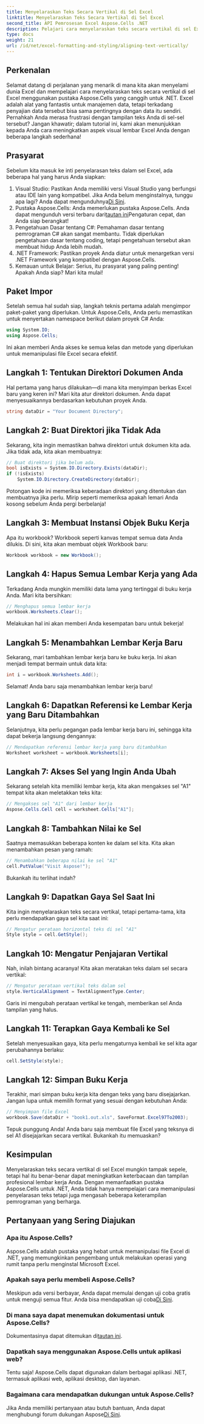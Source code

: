 ```yaml
---
title: Menyelaraskan Teks Secara Vertikal di Sel Excel
linktitle: Menyelaraskan Teks Secara Vertikal di Sel Excel
second_title: API Pemrosesan Excel Aspose.Cells .NET
description: Pelajari cara menyelaraskan teks secara vertikal di sel Excel menggunakan Aspose.Cells untuk .NET dengan tutorial langkah demi langkah ini.
type: docs
weight: 21
url: /id/net/excel-formatting-and-styling/aligning-text-vertically/
---
```

## Perkenalan
Selamat datang di perjalanan yang menarik di mana kita akan menyelami dunia Excel dan mempelajari cara menyelaraskan teks secara vertikal di sel Excel menggunakan pustaka Aspose.Cells yang canggih untuk .NET. Excel adalah alat yang fantastis untuk manajemen data, tetapi terkadang penyajian data tersebut bisa sama pentingnya dengan data itu sendiri. Pernahkah Anda merasa frustrasi dengan tampilan teks Anda di sel-sel tersebut? Jangan khawatir; dalam tutorial ini, kami akan menunjukkan kepada Anda cara meningkatkan aspek visual lembar Excel Anda dengan beberapa langkah sederhana!
## Prasyarat
Sebelum kita masuk ke inti penyelarasan teks dalam sel Excel, ada beberapa hal yang harus Anda siapkan:
1.  Visual Studio: Pastikan Anda memiliki versi Visual Studio yang berfungsi atau IDE lain yang kompatibel. Jika Anda belum menginstalnya, tunggu apa lagi? Anda dapat mengunduhnya[Di Sini](https://visualstudio.microsoft.com/).
2. Pustaka Aspose.Cells: Anda memerlukan pustaka Aspose.Cells. Anda dapat mengunduh versi terbaru dari[tautan ini](https://releases.aspose.com/cells/net/)Pengaturan cepat, dan Anda siap berangkat!
3. Pengetahuan Dasar tentang C#: Pemahaman dasar tentang pemrograman C# akan sangat membantu. Tidak diperlukan pengetahuan dasar tentang coding, tetapi pengetahuan tersebut akan membuat hidup Anda lebih mudah.
4. .NET Framework: Pastikan proyek Anda diatur untuk menargetkan versi .NET Framework yang kompatibel dengan Aspose.Cells.
5. Kemauan untuk Belajar: Serius, itu prasyarat yang paling penting! Apakah Anda siap? Mari kita mulai!
## Paket Impor
Setelah semua hal sudah siap, langkah teknis pertama adalah mengimpor paket-paket yang diperlukan. Untuk Aspose.Cells, Anda perlu memastikan untuk menyertakan namespace berikut dalam proyek C# Anda:
```csharp
using System.IO;
using Aspose.Cells;
```
Ini akan memberi Anda akses ke semua kelas dan metode yang diperlukan untuk memanipulasi file Excel secara efektif.
## Langkah 1: Tentukan Direktori Dokumen Anda
Hal pertama yang harus dilakukan—di mana kita menyimpan berkas Excel baru yang keren ini? Mari kita atur direktori dokumen. Anda dapat menyesuaikannya berdasarkan kebutuhan proyek Anda.
```csharp
string dataDir = "Your Document Directory";
```
## Langkah 2: Buat Direktori jika Tidak Ada
Sekarang, kita ingin memastikan bahwa direktori untuk dokumen kita ada. Jika tidak ada, kita akan membuatnya:
```csharp
// Buat direktori jika belum ada.
bool isExists = System.IO.Directory.Exists(dataDir);
if (!isExists)
    System.IO.Directory.CreateDirectory(dataDir);
```
Potongan kode ini memeriksa keberadaan direktori yang ditentukan dan membuatnya jika perlu. Mirip seperti memeriksa apakah lemari Anda kosong sebelum Anda pergi berbelanja!
## Langkah 3: Membuat Instansi Objek Buku Kerja
Apa itu workbook? Workbook seperti kanvas tempat semua data Anda dilukis. Di sini, kita akan membuat objek Workbook baru:
```csharp
Workbook workbook = new Workbook();
```
## Langkah 4: Hapus Semua Lembar Kerja yang Ada
Terkadang Anda mungkin memiliki data lama yang tertinggal di buku kerja Anda. Mari kita bersihkan:
```csharp
// Menghapus semua lembar kerja
workbook.Worksheets.Clear();
```
Melakukan hal ini akan memberi Anda kesempatan baru untuk bekerja! 
## Langkah 5: Menambahkan Lembar Kerja Baru
Sekarang, mari tambahkan lembar kerja baru ke buku kerja. Ini akan menjadi tempat bermain untuk data kita:
```csharp
int i = workbook.Worksheets.Add();
```
Selamat! Anda baru saja menambahkan lembar kerja baru!
## Langkah 6: Dapatkan Referensi ke Lembar Kerja yang Baru Ditambahkan
Selanjutnya, kita perlu pegangan pada lembar kerja baru ini, sehingga kita dapat bekerja langsung dengannya:
```csharp
// Mendapatkan referensi lembar kerja yang baru ditambahkan
Worksheet worksheet = workbook.Worksheets[i];
```
## Langkah 7: Akses Sel yang Ingin Anda Ubah
Sekarang setelah kita memiliki lembar kerja, kita akan mengakses sel "A1" tempat kita akan meletakkan teks kita:
```csharp
// Mengakses sel "A1" dari lembar kerja
Aspose.Cells.Cell cell = worksheet.Cells["A1"];
```
## Langkah 8: Tambahkan Nilai ke Sel
Saatnya memasukkan beberapa konten ke dalam sel kita. Kita akan menambahkan pesan yang ramah:
```csharp
// Menambahkan beberapa nilai ke sel "A1"
cell.PutValue("Visit Aspose!");
```
Bukankah itu terlihat indah? 
## Langkah 9: Dapatkan Gaya Sel Saat Ini
Kita ingin menyelaraskan teks secara vertikal, tetapi pertama-tama, kita perlu mendapatkan gaya sel kita saat ini:
```csharp
// Mengatur perataan horizontal teks di sel "A1"
Style style = cell.GetStyle();
```
## Langkah 10: Mengatur Penjajaran Vertikal
Nah, inilah bintang acaranya! Kita akan meratakan teks dalam sel secara vertikal:
```csharp
// Mengatur perataan vertikal teks dalam sel
style.VerticalAlignment = TextAlignmentType.Center;
```
Garis ini mengubah perataan vertikal ke tengah, memberikan sel Anda tampilan yang halus.
## Langkah 11: Terapkan Gaya Kembali ke Sel
Setelah menyesuaikan gaya, kita perlu mengaturnya kembali ke sel kita agar perubahannya berlaku:
```csharp
cell.SetStyle(style);
```
## Langkah 12: Simpan Buku Kerja
Terakhir, mari simpan buku kerja kita dengan teks yang baru disejajarkan. Jangan lupa untuk memilih format yang sesuai dengan kebutuhan Anda:
```csharp
// Menyimpan file Excel
workbook.Save(dataDir + "book1.out.xls", SaveFormat.Excel97To2003);
```
Tepuk punggung Anda! Anda baru saja membuat file Excel yang teksnya di sel A1 disejajarkan secara vertikal. Bukankah itu memuaskan?
## Kesimpulan
Menyelaraskan teks secara vertikal di sel Excel mungkin tampak sepele, tetapi hal itu benar-benar dapat meningkatkan keterbacaan dan tampilan profesional lembar kerja Anda. Dengan memanfaatkan pustaka Aspose.Cells untuk .NET, Anda tidak hanya mempelajari cara memanipulasi penyelarasan teks tetapi juga mengasah beberapa keterampilan pemrograman yang berharga. 
## Pertanyaan yang Sering Diajukan
### Apa itu Aspose.Cells?  
Aspose.Cells adalah pustaka yang hebat untuk memanipulasi file Excel di .NET, yang memungkinkan pengembang untuk melakukan operasi yang rumit tanpa perlu menginstal Microsoft Excel.
### Apakah saya perlu membeli Aspose.Cells?  
Meskipun ada versi berbayar, Anda dapat memulai dengan uji coba gratis untuk menguji semua fitur. Anda bisa mendapatkan uji coba[Di Sini](https://releases.aspose.com).
### Di mana saya dapat menemukan dokumentasi untuk Aspose.Cells?  
 Dokumentasinya dapat ditemukan di[tautan ini](https://reference.aspose.com/cells/net/).
### Dapatkah saya menggunakan Aspose.Cells untuk aplikasi web?  
Tentu saja! Aspose.Cells dapat digunakan dalam berbagai aplikasi .NET, termasuk aplikasi web, aplikasi desktop, dan layanan.
### Bagaimana cara mendapatkan dukungan untuk Aspose.Cells?  
 Jika Anda memiliki pertanyaan atau butuh bantuan, Anda dapat menghubungi forum dukungan Aspose[Di Sini](https://forum.aspose.com/c/cells/9).